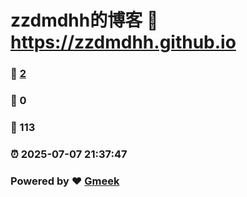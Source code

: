 # zzdmdhh的博客 :link: https://zzdmdhh.github.io 
### :page_facing_up: [2](https://zzdmdhh.github.io/tag.html) 
### :speech_balloon: 0 
### :hibiscus: 113 
### :alarm_clock: 2025-07-07 21:37:47 
### Powered by :heart: [Gmeek](https://github.com/Meekdai/Gmeek)
